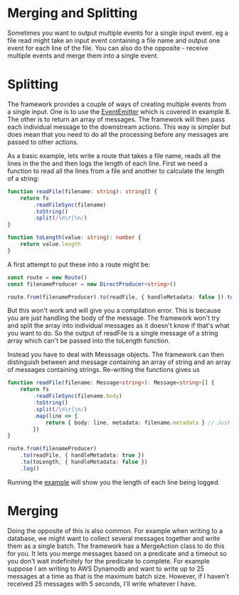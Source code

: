 # Merging and Splitting

Sometimes you want to output multiple events for a single input event. eg a file read might take an input event containing a file name and output one event for each line of the file. You can also do the opposite - receive multiple events and merge them into a single event.

# Splitting

The framework provides a couple of ways of creating multiple events from a single input. One is to use the [EventEmitter](8-EmittingEventsAndProducers.md) which is covered in example 8. The other is to return an array of messages. The framework will then pass each individual message to the downstream actions. This way is simpler but does mean that you need to do all the processing before any messages are passed to other actions.

As a basic example, lets write a route that takes a file name, reads all the lines in the the and then logs the length of each line. First we need a function to read all the lines from a file and another to calculate the length of a string:

```typescript
function readFile(filename: string): string[] {
    return fs
        .readFileSync(filename)
        .toString()
        .split(/\n\r|\n/)
}

function toLength(value: string): number {
    return value.length
}
```
A first attempt to put these into a route might be:
```typescript
const route = new Route()
const filenameProducer = new DirectProducer<string>()

route.from(filenameProducer).to(readFile, { handleMetadata: false }).to(toLength, { handleMetadata: false }).log()
```
But this won't work and will give you a compilation error. This is because you are just handling the body of the message. The framework won't try and split the array into individual messages as it doesn't know if that's what you want to do. So the output of readFile is a single message of a string array which can't be passed into the toLength function.

Instead you have to deal with Messsage objects. The framework can then distinguish between and message containing an array of string and an array of messages containing strings. Re-writing the functions gives us

```typescript
function readFile(filename: Message<string>): Message<string>[] {
    return fs
        .readFileSync(filename.body)
        .toString()
        .split(/\n\r|\n/)
        .map(line => {
            return { body: line, metadata: filename.metadata } // Just return the same metadata as was passed in
        })
}

route.from(filenameProducer)
    .to(readFile, { handleMetadata: true })
    .to(toLength, { handleMetadata: false })
    .log()
```

Running the [example](7-MergingAndSplitting.spec.ts) will show you the length of each line being logged.

# Merging

Doing the opposite of this is also common. For example when writing to a database, we might want to collect several messages together and write them as a single batch. The framework has a MergeAction class to do this for you. It lets you merge messages based on a predicate and a timeout so you don't wait indefinitely for the predicate to complete. For example suppose I am writing to AWS Dynamodb and want to write up to 25 messages at a time as that is the maximum batch size. However, if I haven't received 25 messages with 5 seconds, I'll write whatever I have.

